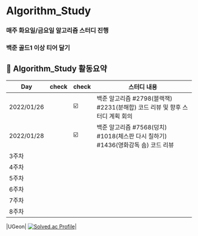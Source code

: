 # Algorithm_Study
### 매주 화요일/금요일 알고리즘 스터디 진행
### 백준 골드1 이상 티어 달기

##  🍎 Algorithm_Study 활동요약

| Day | check | check |스터디 내용 |
| ------ | -- | -- |----------- |
| 2022/01/26 |  | ☑️ | 백준 알고리즘 #2798(블랙잭) #2231(분해합) 코드 리뷰 및 향후 스터디 계획 회의 |
| 2022/01/28 |  | ☑️ | 백준 알고리즘 #7568(덩치) #1018(체스판 다시 칠하기) #1436(영화감독 숌) 코드 리뷰 |
| 3주차 |  |  |  |
| 4주차 |  |  |  |
| 5주차 |  |  |  |
| 6주차 |  |  |  |
| 7주차 |  |  |  |
| 8주차 |  |  |  |

|UGeon| [![Solved.ac Profile](http://mazassumnida.wtf/api/mini/generate_badge?boj=dnrjs8185)](https://solved.ac/dnrjs8185)|
   
